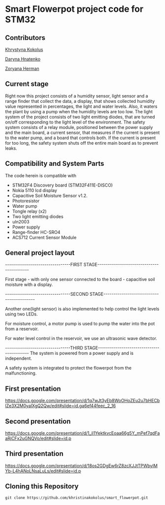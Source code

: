 # Smart Flowerpot project code for STM32

## Contributors
[Khrystyna Kokolus](https://github.com/khristinakokolus)

[Daryna Hnatenko](https://github.com/monberin)

[Zoryana Herman](https://github.com/zoriankaH)

## Current stage
Right now this project consists of a humidity sensor, light sensor and a range finder that collect the data, a display,
that shows collected humidity value represented in percentages, the light and water levels. Also, it waters the plant by using a pump when the humidity levels are too low. The light system of the project consists of two light emitting diodes, that are turned on/off corresponding to the light level of the environment.
The safety system consists of a relay module, positioned between the power supply and the main board, a current sensor, that measures if the current is present to the water pump, and a board that controls both. If the current is present for too long, the safety system shuts off the entire main board as to prevent leaks. 

## Compatibility and System Parts
The code herein is compatible with 
* STM32F4 Discovery board (STM32F411E-DISCO)
* Nokia 5110 lcd display
* Capacitive Soil Moisture Sensor v1.2.
* Photoresistor
* Water pump
* Tongle relay (x2)
* Two light emitting diodes
* uln2003
* Power supply
* Range-finder HC-SRO4
* ACS712 Current Sensor Module


## General project layout

---------------------------------FIRST STAGE-------------------------------------------

First stage - with only one sensor connected to the board - capacitive soil moisture with a display. 

---------------------------------SECOND STAGE-------------------------------------------

Another one(light sensor) is also implemented to help control the light levels using two LEDs.

For moisture control, a motor pump is used to pump the water into the pot from a reservoir.

For water level control in the reservoir, we use an ultrasonic wave detector.

---------------------------------THIRD STAGE-------------------------------------------
The system is powered from a power supply and is independent.

A safety system is integrated to protect the flowerpot from the malfunctioning.

## First presentation

https://docs.google.com/presentation/d/1q7wJt3yEb8WoOHoZEu2u7bHECblZe3X2M0yalXgQ2Qw/edit#slide=id.ga6ef44feec_2_16

## Second presentation

https://docs.google.com/presentation/d/1_il1YektkvcEoaa66g5Y_mPef7qdFaaRjCFx2uGNQVo/edit#slide=id.p

## Third presentation

https://docs.google.com/presentation/d/18os2GDgEw6rZ8zcXJJtTPWbyIMYb-L4hANoLNsaLuLs/edit#slide=id.p

## Cloning this Repository

```
git clone https://github.com/khristinakokolus/smart_flowerpot.git
```


